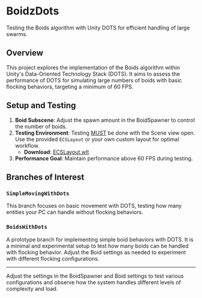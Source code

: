 # BoidzDots

Testing the Boids algorithm with Unity DOTS for efficient handling of large swarms.

## Overview
This project explores the implementation of the Boids algorithm within Unity's Data-Oriented Technology Stack (DOTS). It aims to assess the performance of DOTS for simulating large numbers of boids with basic flocking behaviors, targeting a minimum of 60 FPS.

## Setup and Testing
1. **Boid Subscene**: Adjust the spawn amount in the BoidSpawner to control the number of boids.
2. **Testing Environment**: Testing <u>MUST</u> be done with the Scene view open. Use the provided `ECSLayout` or your own custom layout for optimal workflow.
   - **Download**: [ECSLayout.wlt](_Layout/ECSLayout.wlt)
4. **Performance Goal**: Maintain performance above 60 FPS during testing.

## Branches of Interest
### `SimpleMovingWithDots`
This branch focuses on basic movement with DOTS, testing how many entities your PC can handle without flocking behaviors.

### `BoidsWithDots`
A prototype branch for implementing simple boid behaviors with DOTS. It is a minimal and experimental setup to test how many boids can be handled with flocking behavior. Adjust the Boid settings as needed to experiment with different flocking configurations.

---

Adjust the settings in the BoidSpawner and Boid settings to test various configurations and observe how the system handles different levels of complexity and load.
